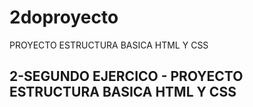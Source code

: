 # 2doproyecto
PROYECTO ESTRUCTURA BASICA HTML Y CSS 

## 2-SEGUNDO EJERCICO - PROYECTO ESTRUCTURA BASICA HTML Y CSS
